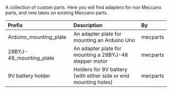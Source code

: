 A collection of custom parts. Here you will find adapters for non Meccano parts, and new takes on existing Meccano parts.

Prefix | Description | By
:--- | :--- | :---
Arduino_mounting_plate | An adapter plate for mounting an Arduino Uno | mecparts
28BYJ-48_mounting_plate | An adapter plate for mounting a 28BYJ-48 stepper motor | mecparts
9V battery holder | Holders for 9V battery (with either side or end mounting holes) | mecparts

